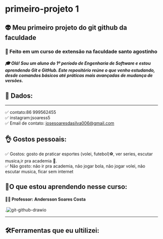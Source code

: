 # primeiro-projeto 1
## :alien: Meu primeiro projeto do git github da faculdade
### :checkered_flag: Feito em um curso de extensão na faculdade santo agostinho 
  
##### 🎓 Olá! Sou um aluno do 1º período de Engenharia de Software e estou aprendendo Git e GitHub. Este repositório reúne o que venho estudando, desde comandos básicos até práticas mais avançadas de mudança de versões.  

 ## 📝 Dados: 
 *** 
 
:white_check_mark: contato:86 999562455  
:white_check_mark: instagram:jsoaress5  
:white_check_mark: Email de contato: josesoaresdasilva006@gmail.com  

## 👌 Gostos pessoais:  
:white_check_mark: Gostos: gosto de praticar esportes (volei, futebol):soccer:, ver series, escutar musica,ir pra academia 💪.  
:white_check_mark: Não gosto: não ir pra academia, não jogar bola, não jogar volei, não escutar musica, ficar sem internet 

##  📌O que estou aprendendo nesse curso: 
#### 🧑‍🏫 Professor: Andersson Soares Costa

 
 .![git-github-drawio](https://github.com/user-attachments/assets/299a37fe-8b24-4b61-9f12-eaf3ea3efd36)  
 ***  

 ## 🛠️Ferramentas que eu ultilizei:






